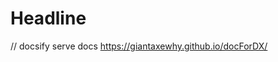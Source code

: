 # Headline

// docsify serve docs
https://giantaxewhy.github.io/docForDX/

<!--
https://github.com/GiantAxeWhy/MVVM-why.git

http://81.70.248.176:12306/
